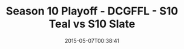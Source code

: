 ---
title: Season 10 Playoff - DCGFFL - S10 Teal vs S10 Slate
teams-score:
- team: _teams/s10-teal.md
  score:
- team: _teams/s10-slate.md
  score: 28
mvp: Dameron R. (Teal), Andy P. (Slate)
game-ball: N/A
sportsperson: ''
season: 10
week: 9
date: '2015-05-07T00:38:41'
pageid: season-10-playoff-4446-vs-4445
---